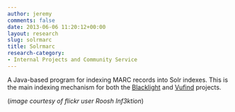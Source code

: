 ```yaml
---
author: jeremy
comments: false
date: 2013-06-06 11:20:12+00:00
layout: research
slug: solrmarc
title: Solrmarc
research-category:
- Internal Projects and Community Service
---
```


A Java-based program for indexing MARC records into Solr indexes. This is the main indexing mechanism for both the [Blacklight](http://projectblacklight.org/) and [Vufind](http://vufind.org/) projects.

(_image courtesy of flickr user Roosh Inf3ktion_)
